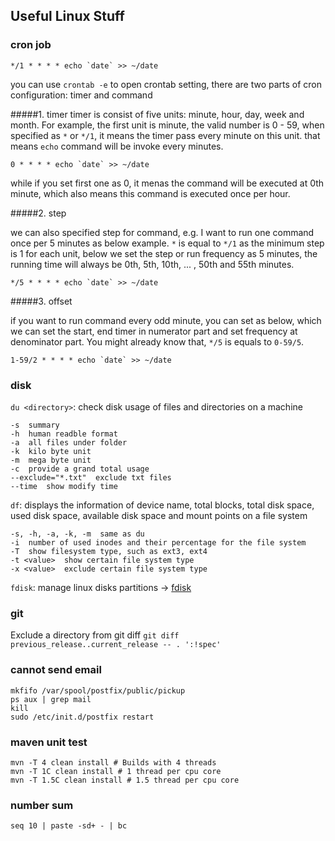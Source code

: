 Useful Linux Stuff
---

### cron job

    */1 * * * * echo `date` >> ~/date

you can use `crontab -e` to open crontab setting, there are two parts of cron configuration: timer and command

#####1. timer
timer is consist of five units: minute, hour, day, week and month. For example, the first unit is minute, the valid number is 0 - 59, when specified as `*` or `*/1`, it means the timer pass every minute on this unit. that means `echo` command will be invoke every minutes.

    0 * * * * echo `date` >> ~/date

while if you set first one as 0, it menas the command will be executed at 0th minute, which also means this command is executed once per hour.

#####2. step

we can also specified step for command, e.g. I want to run one command once per 5 minutes as below example. `*` is equal to `*/1` as the minimum step is 1 for each unit, below we set the step or run frequency as 5 minutes, the running time will always be 0th, 5th, 10th, ... , 50th and 55th minutes. 

    */5 * * * * echo `date` >> ~/date

#####3. offset

if you want to run command every odd minute, you can set as below, which we can set the start, end timer in numerator part and set frequency at denominator part. You might already know that, `*/5` is equals to `0-59/5`.

    1-59/2 * * * * echo `date` >> ~/date

### disk


`du <directory>`: check disk usage of files and directories on a machine

    -s  summary
    -h  human readble format
    -a  all files under folder
    -k  kilo byte unit
    -m  mega byte unit
    -c  provide a grand total usage
    --exclude="*.txt"  exclude txt files
    --time  show modify time

`df`: displays the information of device name, total blocks, total disk space, used disk space, available disk space and mount points on a file system

    -s, -h, -a, -k, -m  same as du
    -i  number of used inodes and their percentage for the file system
    -T  show filesystem type, such as ext3, ext4
    -t <value>  show certain file system type
    -x <value>  exclude certain file system type

`fdisk`: manage linux disks partitions ->  [fdisk](http://www.tecmint.com/fdisk-commands-to-manage-linux-disk-partitions/)

### git

Exclude a directory from git diff
`git diff previous_release..current_release -- . ':!spec'`


### cannot send email
	mkfifo /var/spool/postfix/public/pickup
	ps aux | grep mail
	kill
	sudo /etc/init.d/postfix restart

### maven unit test
	mvn -T 4 clean install # Builds with 4 threads
	mvn -T 1C clean install # 1 thread per cpu core
	mvn -T 1.5C clean install # 1.5 thread per cpu core

### number sum
	seq 10 | paste -sd+ - | bc
